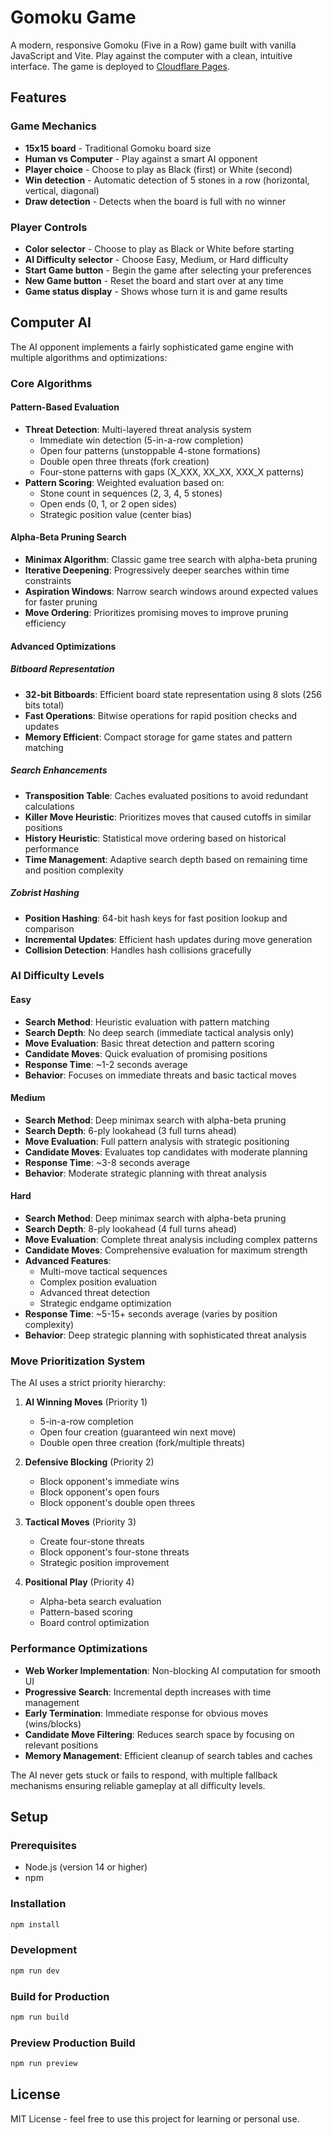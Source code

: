 # Gomoku Game

A modern, responsive Gomoku (Five in a Row) game built with vanilla JavaScript and Vite. Play against the computer with a clean, intuitive interface. The game is deployed to [Cloudflare Pages](https://gomoku-e0c.pages.dev/).

## Features

### Game Mechanics
- **15x15 board** - Traditional Gomoku board size
- **Human vs Computer** - Play against a smart AI opponent
- **Player choice** - Choose to play as Black (first) or White (second)
- **Win detection** - Automatic detection of 5 stones in a row (horizontal, vertical, diagonal)
- **Draw detection** - Detects when the board is full with no winner

### Player Controls
- **Color selector** - Choose to play as Black or White before starting
- **AI Difficulty selector** - Choose Easy, Medium, or Hard difficulty
- **Start Game button** - Begin the game after selecting your preferences
- **New Game button** - Reset the board and start over at any time
- **Game status display** - Shows whose turn it is and game results

## Computer AI

The AI opponent implements a fairly sophisticated game engine with multiple algorithms and optimizations:

### Core Algorithms

#### Pattern-Based Evaluation
- **Threat Detection**: Multi-layered threat analysis system
  - Immediate win detection (5-in-a-row completion)
  - Open four patterns (unstoppable 4-stone formations)
  - Double open three threats (fork creation)
  - Four-stone patterns with gaps (X_XXX, XX_XX, XXX_X patterns)
- **Pattern Scoring**: Weighted evaluation based on:
  - Stone count in sequences (2, 3, 4, 5 stones)
  - Open ends (0, 1, or 2 open sides)
  - Strategic position value (center bias)

#### Alpha-Beta Pruning Search
- **Minimax Algorithm**: Classic game tree search with alpha-beta pruning
- **Iterative Deepening**: Progressively deeper searches within time constraints
- **Aspiration Windows**: Narrow search windows around expected values for faster pruning
- **Move Ordering**: Prioritizes promising moves to improve pruning efficiency

#### Advanced Optimizations

##### Bitboard Representation
- **32-bit Bitboards**: Efficient board state representation using 8 slots (256 bits total)
- **Fast Operations**: Bitwise operations for rapid position checks and updates
- **Memory Efficient**: Compact storage for game states and pattern matching

##### Search Enhancements
- **Transposition Table**: Caches evaluated positions to avoid redundant calculations
- **Killer Move Heuristic**: Prioritizes moves that caused cutoffs in similar positions
- **History Heuristic**: Statistical move ordering based on historical performance
- **Time Management**: Adaptive search depth based on remaining time and position complexity

##### Zobrist Hashing
- **Position Hashing**: 64-bit hash keys for fast position lookup and comparison
- **Incremental Updates**: Efficient hash updates during move generation
- **Collision Detection**: Handles hash collisions gracefully

### AI Difficulty Levels

#### Easy
- **Search Method**: Heuristic evaluation with pattern matching
- **Search Depth**: No deep search (immediate tactical analysis only)
- **Move Evaluation**: Basic threat detection and pattern scoring
- **Candidate Moves**: Quick evaluation of promising positions
- **Response Time**: ~1-2 seconds average
- **Behavior**: Focuses on immediate threats and basic tactical moves

#### Medium
- **Search Method**: Deep minimax search with alpha-beta pruning
- **Search Depth**: 6-ply lookahead (3 full turns ahead)
- **Move Evaluation**: Full pattern analysis with strategic positioning
- **Candidate Moves**: Evaluates top candidates with moderate planning
- **Response Time**: ~3-8 seconds average
- **Behavior**: Moderate strategic planning with threat analysis

#### Hard
- **Search Method**: Deep minimax search with alpha-beta pruning
- **Search Depth**: 8-ply lookahead (4 full turns ahead)
- **Move Evaluation**: Complete threat analysis including complex patterns
- **Candidate Moves**: Comprehensive evaluation for maximum strength
- **Advanced Features**:
  - Multi-move tactical sequences
  - Complex position evaluation
  - Advanced threat detection
  - Strategic endgame optimization
- **Response Time**: ~5-15+ seconds average (varies by position complexity)
- **Behavior**: Deep strategic planning with sophisticated threat analysis

### Move Prioritization System

The AI uses a strict priority hierarchy:

1. **AI Winning Moves** (Priority 1)
   - 5-in-a-row completion
   - Open four creation (guaranteed win next move)
   - Double open three creation (fork/multiple threats)

2. **Defensive Blocking** (Priority 2)
   - Block opponent's immediate wins
   - Block opponent's open fours
   - Block opponent's double open threes

3. **Tactical Moves** (Priority 3)
   - Create four-stone threats
   - Block opponent's four-stone threats
   - Strategic position improvement

4. **Positional Play** (Priority 4)
   - Alpha-beta search evaluation
   - Pattern-based scoring
   - Board control optimization

### Performance Optimizations

- **Web Worker Implementation**: Non-blocking AI computation for smooth UI
- **Progressive Search**: Incremental depth increases with time management
- **Early Termination**: Immediate response for obvious moves (wins/blocks)
- **Candidate Move Filtering**: Reduces search space by focusing on relevant positions
- **Memory Management**: Efficient cleanup of search tables and caches

The AI never gets stuck or fails to respond, with multiple fallback mechanisms ensuring reliable gameplay at all difficulty levels.

## Setup

### Prerequisites
- Node.js (version 14 or higher)
- npm

### Installation
```bash
npm install
```

### Development
```bash
npm run dev
```

### Build for Production
```bash
npm run build
```

### Preview Production Build
```bash
npm run preview
```

## License

MIT License - feel free to use this project for learning or personal use.
